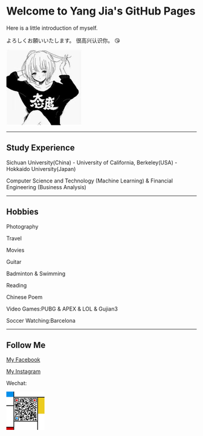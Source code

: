 # Welcome to Yang Jia's GitHub Pages

Here is a little introduction of myself.

よろしくお願いいたします。
很高兴认识你。
:kissing_heart:

![](github_fig.jpg)


-----

## Study Experience

Sichuan University(China) - University of California, Berkeley(USA) - Hokkaido University(Japan)

Computer Science and Technology (Machine Learning) & Financial Engineering (Business Analysis)

-----

## Hobbies

Photography

Travel

Movies

Guitar

Badminton & Swimming

Reading

Chinese Poem

Video Games:PUBG & APEX & LOL & Gujian3

Soccer Watching:Barcelona

-------

## Follow Me

[My Facebook](https://www.facebook.com/profile.php?id=100012850391181)

[My Instagram](https://instagram.com/jiayangyoyoyo)

Wechat: 

<img src="QR_Code.jpg" width="20%" height="20%">
